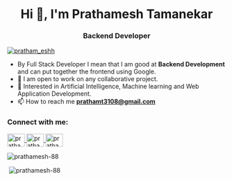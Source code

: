 <h1 align="center">Hi 👋, I'm Prathamesh Tamanekar</h1>
<h3 align="center">Backend Developer</h3>
<p align="left"> 
  <a href="https://twitter.com/pratham_eshh" target="blank">
    <img src="https://img.shields.io/twitter/follow/pratham_eshh?logo=twitter&style=for-the-badge" alt="pratham_eshh" />
  </a> 
</p>

- By Full Stack Developer I mean that I am good at **Backend Development** and can put together the frontend using Google.
- 📝 I am open to work on any collaborative project.
- 🤖 Interested in Artificial Intelligence, Machine learning and Web Application Development.
- 📫 How to reach me **prathamt3108@gmail.com**

<h3 align="left">Connect with me:</h3>
<p align="left">
  <a href="https://twitter.com/pratham_eshh" target="blank">
    <img align="center" src="https://raw.githubusercontent.com/rahuldkjain/github-profile-readme-generator/master/src/images/icons/Social/twitter.svg" alt="pratham_eshh" height="30" width="40" />
  </a>

  <a href="https://instagram.com/pratham._.esh" target="blank">
    <img align="center" src="https://raw.githubusercontent.com/rahuldkjain/github-profile-readme-generator/master/src/images/icons/Social/instagram.svg" alt="pratham._.esh" height="30" width="40" />
  </a>

  <a href="https://www.linkedin.com/in/prathamesh-tamanekar/" target="blank">
    <img align="center" src="https://www.svgrepo.com/show/9911/linkedin.svg" alt="prathamesh-tamanekar" height="30" width="40" />
  </a>
</p>

<p>
  <img align="center" src="https://github-readme-stats.vercel.app/api/top-langs?username=prathamesh-88&theme=chartreuse-dark" alt="prathamesh-88" />
</p>
<p>
 &nbsp;<img align="center" src="https://github-readme-stats.vercel.app/api?username=prathamesh-88&theme=chartreuse-dark&show_icons=true&locale=en" alt="prathamesh-88" />
</p>
